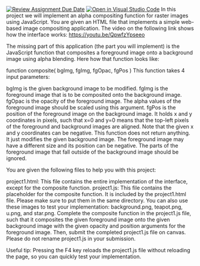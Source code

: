 [![Review Assignment Due Date](https://classroom.github.com/assets/deadline-readme-button-24ddc0f5d75046c5622901739e7c5dd533143b0c8e959d652212380cedb1ea36.svg)](https://classroom.github.com/a/z_VG8isN)
[![Open in Visual Studio Code](https://classroom.github.com/assets/open-in-vscode-718a45dd9cf7e7f842a935f5ebbe5719a5e09af4491e668f4dbf3b35d5cca122.svg)](https://classroom.github.com/online_ide?assignment_repo_id=14375864&assignment_repo_type=AssignmentRepo)
In this project we will implement an alpha compositing function for raster images using JavaScript.
You are given an HTML file that implements a simple web-based image compositing application. The video on the following link shows how the interface works:
https://youtu.be/QpwfzYpseeo

The missing part of this application (the part you will implement) is the JavaScript function that composites a foreground image onto a background image using alpha blending. Here how that function looks like:

function composite( bgImg, fgImg, fgOpac, fgPos )
This function takes 4 input parameters:

bgImg is the given background image to be modified.
fgImg is the foreground image that is to be composited onto the background image.
fgOpac is the opacity of the foreground image. The alpha values of the foreground image should be scaled using this argument.
fgPos is the position of the foreground image on the background image. It holds x and y coordinates in pixels, such that x=0 and y=0 means that the top-left pixels of the foreground and background images are aligned. Note that the given x and y coordinates can be negative.
This function does not return anything. It just modifies the given background image. The foreground image may have a different size and its position can be negative. The parts of the foreground image that fall outside of the background image should be ignored.

You are given the following files to help you with this project:

project1.html: This file contains the entire implementation of the interface, except for the composite function.
project1.js: This file contains the placeholder for the composite function. It is included by the project1.html file. Please make sure to put them in the same directory.
You can also use these images to test your implementation: background.png, teapot.png, u.png, and star.png.
Complete the composite function in the project1.js file, such that it composites the given foreground image onto the given background image with the given opacity and position arguments for the foreground image. Then, submit the completed project1.js file on canvas. Please do not rename project1.js in your submission.

Useful tip: Pressing the F4 key reloads the project1.js file without reloading the page, so you can quickly test your implementation.
